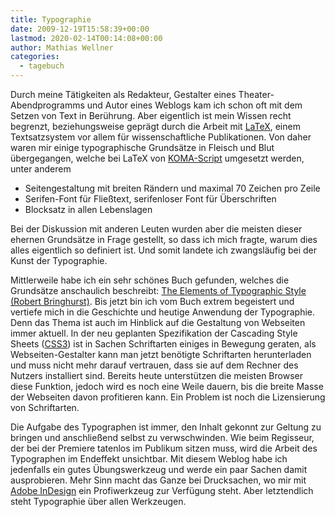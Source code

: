 ```yaml
---
title: Typographie
date: 2009-12-19T15:58:39+00:00
lastmod: 2020-02-14T00:14:08+00:00
author: Mathias Wellner
categories:
  - tagebuch
---
```

Durch meine Tätigkeiten als Redakteur, Gestalter eines Theater-Abendprogramms und Autor eines Weblogs kam ich schon oft mit dem Setzen von Text in Berührung. Aber eigentlich ist mein Wissen recht begrenzt, beziehungsweise geprägt durch die Arbeit mit [LaTeX](http://en.wikipedia.org/wiki/LaTeX), einem Textsatzsystem vor allem für wissenschaftliche Publikationen. Von daher waren mir einige typographische Grundsätze in Fleisch und Blut übergegangen, welche bei LaTeX von [KOMA-Script](http://www.ctan.org/tex-archive/macros/latex/contrib/koma-script/) umgesetzt werden, unter anderem

  * Seitengestaltung mit breiten Rändern und maximal 70 Zeichen pro Zeile
  * Serifen-Font für Fließtext, serifenloser Font für Überschriften
  * Blocksatz in allen Lebenslagen

Bei der Diskussion mit anderen Leuten wurden aber die meisten dieser ehernen Grundsätze in Frage gestellt, so dass ich mich fragte, warum dies alles eigentlich so definiert ist. Und somit landete ich zwangsläufig bei der Kunst der Typographie. 

Mittlerweile habe ich ein sehr schönes Buch gefunden, welches die Grundsätze anschaulich beschreibt: [The Elements of Typographic Style (Robert Bringhurst)](http://en.wikipedia.org/wiki/The_Elements_of_Typographic_Style). Bis jetzt bin ich vom Buch extrem begeistert und vertiefe mich in die Geschichte und heutige Anwendung der Typographie. Denn das Thema ist auch im Hinblick auf die Gestaltung von Webseiten immer aktuell. In der neu geplanten Spezifikation der Cascading Style Sheets ([CSS3](http://www.w3.org/TR/css3-roadmap/)) ist in Sachen Schriftarten einiges in Bewegung geraten, als Webseiten-Gestalter kann man jetzt benötigte Schriftarten herunterladen und muss nicht mehr darauf vertrauen, dass sie auf dem Rechner des Nutzers installiert sind. Bereits heute unterstützen die meisten Browser diese Funktion, jedoch wird es noch eine Weile dauern, bis die breite Masse der Webseiten davon profitieren kann. Ein Problem ist noch die Lizensierung von Schriftarten. 

Die Aufgabe des Typographen ist immer, den Inhalt gekonnt zur Geltung zu bringen und anschließend selbst zu verwschwinden. Wie beim Regisseur, der bei der Premiere tatenlos im Publikum sitzen muss, wird die Arbeit des Typographen im Endeffekt unsichtbar. Mit diesem Weblog habe ich jedenfalls ein gutes Übungswerkzeug und werde ein paar Sachen damit ausprobieren. Mehr Sinn macht das Ganze bei Drucksachen, wo mir mit [Adobe InDesign](http://en.wikipedia.org/wiki/Adobe_InDesign) ein Profiwerkzeug zur Verfügung steht. Aber letztendlich steht Typographie über allen Werkzeugen.